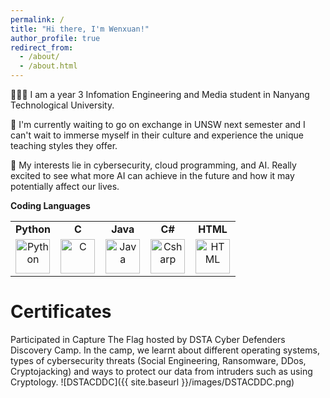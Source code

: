 ```yaml
---
permalink: /
title: "Hi there, I'm Wenxuan!"
author_profile: true
redirect_from: 
  - /about/
  - /about.html
---
```


👩🏻‍💻 I am a year 3 Infomation Engineering and Media student in Nanyang Technological University.

🐨 I'm currently waiting to go on exchange in UNSW next semester and I can't wait to immerse myself in their culture and experience the unique teaching styles they offer. 

🔎 My interests lie in cybersecurity, cloud programming, and AI. Really excited to see what more AI can achieve in the future and how it may potentially affect our lives.

**Coding Languages**

<table style="width:100%; border-collapse: collapse;">
  <tr>
    <td style="width:20%; text-align: center;"><strong>Python</strong></td>
    <td style="width:20%; text-align: center;"><strong>C</strong></td>
    <td style="width:20%; text-align: center;"><strong>Java</strong></td>
    <td style="width:20%; text-align: center;"><strong>C#</strong></td>
    <td style="width:20%; text-align: center;"><strong>HTML</strong></td>
  </tr>
  <tr>
    <td style="width:20%; text-align: center;"><img src='/aboutme/images/python.jpg' title="Python" alt="Python" width="55" height="55"/></td>
    <td style="width:20%; text-align: center;"><img src='/aboutme/images/C.png' title="C" alt="C" width="55" height="55"/></td>
    <td style="width:20%; text-align: center;"><img src='/aboutme/images/java.png' title="Java" alt="Java" width="55" height="55"/></td>
    <td style="width:20%; text-align: center;"><img src='/aboutme/images/Csharp.png' title="Csharp" alt="Csharp" width="55" height="55"/></td>
    <td style="width:20%; text-align: center;"><img src='/aboutme/images/HTML.png' title="HTML" alt="HTML" width="55" height="55"/></td>
  </tr>
</table>
  
Certificates
======
Participated in Capture The Flag hosted by DSTA Cyber Defenders Discovery Camp. In the camp, we learnt about different operating systems, types of cybersecurity threats (Social Engineering, Ransomware, DDos, Cryptojacking) and ways to protect our data from intruders such as using Cryptology.
![DSTACDDC]({{ site.baseurl }}/images/DSTACDDC.png)
